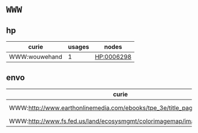 # `WWW`

## hp

| curie         |   usages | nodes                                           |
|---------------|----------|-------------------------------------------------|
| WWW:wouwehand |        1 | [HP:0006298](https://bioregistry.io/HP:0006298) |

## envo

| curie                                                                  |   usages | nodes                                                                                                        |
|------------------------------------------------------------------------|----------|--------------------------------------------------------------------------------------------------------------|
| WWW:http://www.earthonlinemedia.com/ebooks/tpe_3e/title_page.html      |        2 | [ENVO:01000183](https://bioregistry.io/ENVO:01000183), [ENVO:01000184](https://bioregistry.io/ENVO:01000184) |
| WWW:http://www.fs.fed.us/land/ecosysmgmt/colorimagemap/images/340.html |        1 | [ENVO:01000182](https://bioregistry.io/ENVO:01000182)                                                        |

